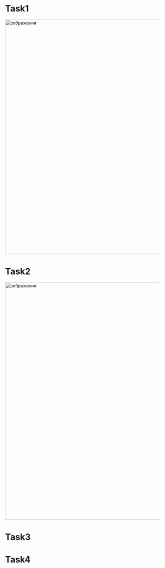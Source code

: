 # Task1
<img width="1345" height="761" alt="зображення" src="https://github.com/user-attachments/assets/3a5f4799-3109-40cd-aad1-10eba6229f8d" />



# Task2
<img width="1347" height="770" alt="зображення" src="https://github.com/user-attachments/assets/4c2ee4f6-50f0-403a-9acc-500426efdc7a" />



# Task3




# Task4
